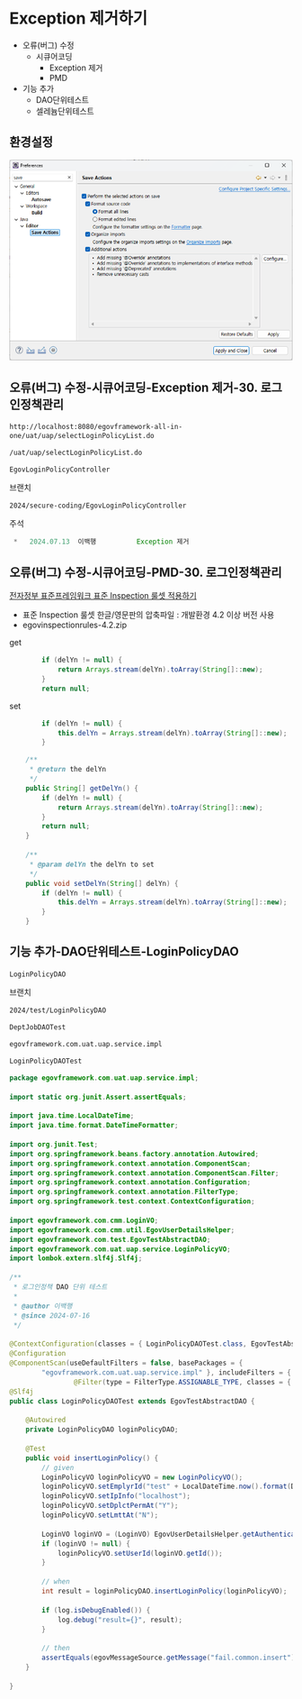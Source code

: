 # Exception 제거하기

- 오류(버그) 수정
  - 시큐어코딩
    - Exception 제거
    - PMD
- 기능 추가
  - DAO단위테스트
  - 셀레늄단위테스트

## 환경설정
![save](save.png)

## 오류(버그) 수정-시큐어코딩-Exception 제거-30. 로그인정책관리

```
http://localhost:8080/egovframework-all-in-one/uat/uap/selectLoginPolicyList.do
```

```
/uat/uap/selectLoginPolicyList.do
```

```
EgovLoginPolicyController
```

브랜치
```
2024/secure-coding/EgovLoginPolicyController
```

주석
```java
 *   2024.07.13  이백행          Exception 제거
```

## 오류(버그) 수정-시큐어코딩-PMD-30. 로그인정책관리

[전자정부 표준프레임워크 표준 Inspection 룰셋 적용하기](https://www.egovframe.go.kr/wiki/doku.php?id=egovframework:dev4.2:imp:inspection#%EC%A0%84%EC%9E%90%EC%A0%95%EB%B6%80_%ED%91%9C%EC%A4%80%ED%94%84%EB%A0%88%EC%9E%84%EC%9B%8C%ED%81%AC_%ED%91%9C%EC%A4%80_inspection_%EB%A3%B0%EC%85%8B_%EC%A0%81%EC%9A%A9%ED%95%98%EA%B8%B0)
- 표준 Inspection 룰셋 한글/영문판의 압축파일 : 개발환경 4.2 이상 버전 사용
- egovinspectionrules-4.2.zip

get
```java
		if (delYn != null) {
			return Arrays.stream(delYn).toArray(String[]::new);
		}
		return null;
```

set
```java
		if (delYn != null) {
			this.delYn = Arrays.stream(delYn).toArray(String[]::new);
		}
```

```java
	/**
	 * @return the delYn
	 */
	public String[] getDelYn() {
		if (delYn != null) {
			return Arrays.stream(delYn).toArray(String[]::new);
		}
		return null;
	}

	/**
	 * @param delYn the delYn to set
	 */
	public void setDelYn(String[] delYn) {
		if (delYn != null) {
			this.delYn = Arrays.stream(delYn).toArray(String[]::new);
		}
	}
```

## 기능 추가-DAO단위테스트-LoginPolicyDAO

```
LoginPolicyDAO
```

브랜치
```
2024/test/LoginPolicyDAO
```

```
DeptJobDAOTest
```

```
egovframework.com.uat.uap.service.impl
```

```
LoginPolicyDAOTest
```

```java
package egovframework.com.uat.uap.service.impl;

import static org.junit.Assert.assertEquals;

import java.time.LocalDateTime;
import java.time.format.DateTimeFormatter;

import org.junit.Test;
import org.springframework.beans.factory.annotation.Autowired;
import org.springframework.context.annotation.ComponentScan;
import org.springframework.context.annotation.ComponentScan.Filter;
import org.springframework.context.annotation.Configuration;
import org.springframework.context.annotation.FilterType;
import org.springframework.test.context.ContextConfiguration;

import egovframework.com.cmm.LoginVO;
import egovframework.com.cmm.util.EgovUserDetailsHelper;
import egovframework.com.test.EgovTestAbstractDAO;
import egovframework.com.uat.uap.service.LoginPolicyVO;
import lombok.extern.slf4j.Slf4j;

/**
 * 로그인정책 DAO 단위 테스트
 * 
 * @author 이백행
 * @since 2024-07-16
 */

@ContextConfiguration(classes = { LoginPolicyDAOTest.class, EgovTestAbstractDAO.class })
@Configuration
@ComponentScan(useDefaultFilters = false, basePackages = {
		"egovframework.com.uat.uap.service.impl" }, includeFilters = {
				@Filter(type = FilterType.ASSIGNABLE_TYPE, classes = { LoginPolicyDAO.class }) })
@Slf4j
public class LoginPolicyDAOTest extends EgovTestAbstractDAO {

	@Autowired
	private LoginPolicyDAO loginPolicyDAO;

	@Test
	public void insertLoginPolicy() {
		// given
		LoginPolicyVO loginPolicyVO = new LoginPolicyVO();
		loginPolicyVO.setEmplyrId("test" + LocalDateTime.now().format(DateTimeFormatter.ofPattern("yyyyMMddHHmmss")));
		loginPolicyVO.setIpInfo("localhost");
		loginPolicyVO.setDplctPermAt("Y");
		loginPolicyVO.setLmttAt("N");

		LoginVO loginVO = (LoginVO) EgovUserDetailsHelper.getAuthenticatedUser();
		if (loginVO != null) {
			loginPolicyVO.setUserId(loginVO.getId());
		}

		// when
		int result = loginPolicyDAO.insertLoginPolicy(loginPolicyVO);

		if (log.isDebugEnabled()) {
			log.debug("result={}", result);
		}

		// then
		assertEquals(egovMessageSource.getMessage("fail.common.insert"), 1, result);
	}

}
```